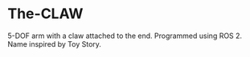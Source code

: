 # The-CLAW
5-DOF arm with a claw attached to the end. Programmed using ROS 2. Name inspired by Toy Story.

